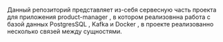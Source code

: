 Данный репозиторий представляет из-себя сервесную часть проекта для приложения product-manager , в котором реализовнна работа с базой данных PostgresSQL , Kafka и Docker , в проекте реализованно несколько связей между сущностями.

